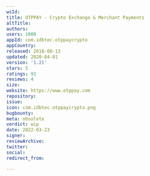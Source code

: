 ```yaml
---
wsId: 
title: OTPPAY - Crypto Exchange & Merchant Payments
altTitle: 
authors: 
users: 1000
appId: com.idbtec.otppaycrypto
appCountry: 
released: 2018-08-13
updated: 2020-04-01
version: '1.21'
stars: 5
ratings: 91
reviews: 4
size: 
website: https://www.otppay.com
repository: 
issue: 
icon: com.idbtec.otppaycrypto.png
bugbounty: 
meta: obsolete
verdict: wip
date: 2022-03-23
signer: 
reviewArchive: 
twitter: 
social: 
redirect_from: 

---
```



